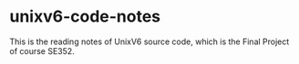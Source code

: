 # unixv6-code-notes
This is the reading notes of UnixV6 source code, which is the Final Project of course SE352.
